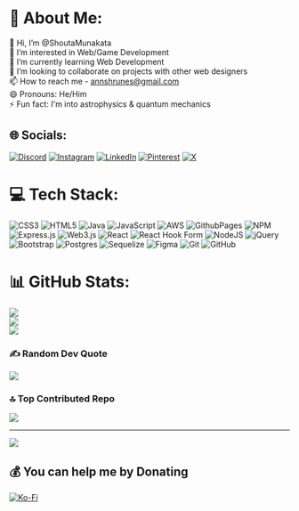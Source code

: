 # 💫 About Me:
👋 Hi, I’m @ShoutaMunakata<br>👀 I’m interested in Web/Game Development<br>🌱 I’m currently learning Web Development<br>💞️ I’m looking to collaborate on projects with other web designers<br>📫 How to reach me - annshrunes@gmail.com<br>😄 Pronouns: He/Him<br>⚡ Fun fact: I'm into astrophysics & quantum mechanics


## 🌐 Socials:
[![Discord](https://img.shields.io/badge/Discord-%237289DA.svg?logo=discord&logoColor=white)](https://discord.gg/shoutamunakata) [![Instagram](https://img.shields.io/badge/Instagram-%23E4405F.svg?logo=Instagram&logoColor=white)](https://instagram.com/annshrunes) [![LinkedIn](https://img.shields.io/badge/LinkedIn-%230077B5.svg?logo=linkedin&logoColor=white)](https://linkedin.com/in/ansh-yadav-111b13307) [![Pinterest](https://img.shields.io/badge/Pinterest-%23E60023.svg?logo=Pinterest&logoColor=white)](https://pinterest.com/cometvibesstars) [![X](https://img.shields.io/badge/X-black.svg?logo=X&logoColor=white)](https://x.com/annshrunes) 

# 💻 Tech Stack:
![CSS3](https://img.shields.io/badge/css3-%231572B6.svg?style=for-the-badge&logo=css3&logoColor=white) ![HTML5](https://img.shields.io/badge/html5-%23E34F26.svg?style=for-the-badge&logo=html5&logoColor=white) ![Java](https://img.shields.io/badge/java-%23ED8B00.svg?style=for-the-badge&logo=openjdk&logoColor=white) ![JavaScript](https://img.shields.io/badge/javascript-%23323330.svg?style=for-the-badge&logo=javascript&logoColor=%23F7DF1E) ![AWS](https://img.shields.io/badge/AWS-%23FF9900.svg?style=for-the-badge&logo=amazon-aws&logoColor=white) ![GithubPages](https://img.shields.io/badge/github%20pages-121013?style=for-the-badge&logo=github&logoColor=white) ![NPM](https://img.shields.io/badge/NPM-%23CB3837.svg?style=for-the-badge&logo=npm&logoColor=white) ![Express.js](https://img.shields.io/badge/express.js-%23404d59.svg?style=for-the-badge&logo=express&logoColor=%2361DAFB) ![Web3.js](https://img.shields.io/badge/web3.js-F16822?style=for-the-badge&logo=web3.js&logoColor=white) ![React](https://img.shields.io/badge/react-%2320232a.svg?style=for-the-badge&logo=react&logoColor=%2361DAFB) ![React Hook Form](https://img.shields.io/badge/React%20Hook%20Form-%23EC5990.svg?style=for-the-badge&logo=reacthookform&logoColor=white) ![NodeJS](https://img.shields.io/badge/node.js-6DA55F?style=for-the-badge&logo=node.js&logoColor=white) ![jQuery](https://img.shields.io/badge/jquery-%230769AD.svg?style=for-the-badge&logo=jquery&logoColor=white) ![Bootstrap](https://img.shields.io/badge/bootstrap-%238511FA.svg?style=for-the-badge&logo=bootstrap&logoColor=white) ![Postgres](https://img.shields.io/badge/postgres-%23316192.svg?style=for-the-badge&logo=postgresql&logoColor=white) ![Sequelize](https://img.shields.io/badge/Sequelize-52B0E7?style=for-the-badge&logo=Sequelize&logoColor=white) ![Figma](https://img.shields.io/badge/figma-%23F24E1E.svg?style=for-the-badge&logo=figma&logoColor=white) ![Git](https://img.shields.io/badge/git-%23F05033.svg?style=for-the-badge&logo=git&logoColor=white) ![GitHub](https://img.shields.io/badge/github-%23121011.svg?style=for-the-badge&logo=github&logoColor=white)
# 📊 GitHub Stats:
![](https://github-readme-stats.vercel.app/api?username=ShoutaMunakata&theme=aura&hide_border=true&include_all_commits=false&count_private=false)<br/>
![](https://github-readme-streak-stats.herokuapp.com/?user=ShoutaMunakata&theme=aura&hide_border=true)<br/>
![](https://github-readme-stats.vercel.app/api/top-langs/?username=ShoutaMunakata&theme=aura&hide_border=true&include_all_commits=false&count_private=false&layout=compact)

### ✍️ Random Dev Quote
![](https://quotes-github-readme.vercel.app/api?type=horizontal&theme=radical)

### 🔝 Top Contributed Repo
![](https://github-contributor-stats.vercel.app/api?username=ShoutaMunakata&limit=5&theme=dark&combine_all_yearly_contributions=true)

---
[![](https://visitcount.itsvg.in/api?id=ShoutaMunakata&icon=5&color=5)](https://visitcount.itsvg.in)

  ## 💰 You can help me by Donating
  [![Ko-Fi](https://img.shields.io/badge/Ko--fi-F16061?style=for-the-badge&logo=ko-fi&logoColor=white)](https://ko-fi.com/annshrunes) 

  
<!-- Proudly created with GPRM ( https://gprm.itsvg.in ) -->

